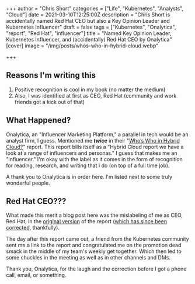 +++
author = "Chris Short"
categories = ["Life", "Kubernetes", "Analysts", "Cloud"]
date = 2021-03-10T12:25:00Z
description = "Chris Short is accidentally named Red Hat CEO but also a Key Opinion Leader and  Kubernetes Influencer"
draft = false
tags = ["Kubernetes", "Onalytica", "report", "Red Hat", "influencer"]
title = "Named Key Opinion Leader, Kubernetes Influencer, and (accidentally) Red Hat CEO by Onalytica"
[cover]
image = "/img/posts/whos-who-in-hybrid-cloud.webp"

+++

## Reasons I'm writing this

1. Positive recognition is cool in my book (no matter the medium)
1. Also, I was identified at first as CEO, Red Hat (community and work friends got a kick out of that)

## What Happened?

Onalytica, an "Influencer Marketing Platform," a parallel in tech would be an analyst firm, I guess. Mentioned me ***twice*** in their "[Who’s Who in Hybrid Cloud?](https://onalytica.com/blog/posts/whos-who-in-hybrid-cloud/)" report. This report bills itself as a "Hybrid Cloud report we have a look at a range of influencers and personas." I guess that makes me an "influencer." I'm okay with the label as it comes in the form of recognition for reading, research, and writing that I do (on top of a full time job).

A thank you to Onalytica is in order here. I'm listed next to some truly wonderful people.

## Red Hat CEO???

What made this merit a blog post here was the mislabeling of me as CEO, Red Hat, in the [original version](/img/posts/Whos-Who-In-Hybrid-Cloud-Mistake.png) of the report ([which has since been corrected](https://onalytica.com/blog/posts/whos-who-in-hybrid-cloud/), thankfully).

The day after this report came out, a friend from the Kubernetes community sent me a link to the report and congratulated me on the promotion dead smack in the middle of my team's weekly get together. Which then led to some chuckles in the meeting as well as in other channels and DMs.

Thank you, Onalytica, for the laugh and the correction before I got a phone call, email, or something.
